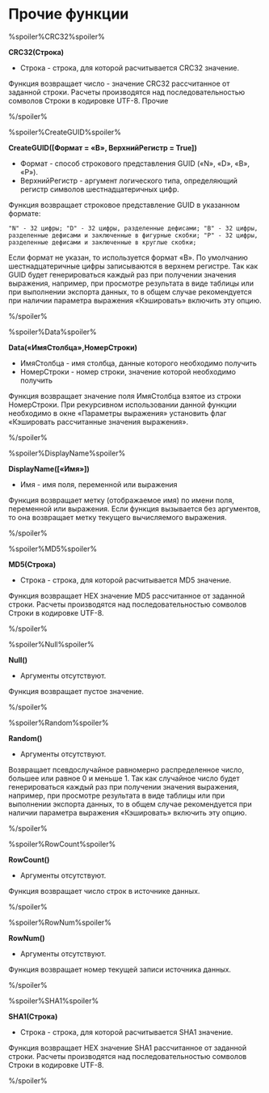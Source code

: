 # Прочие функции

%spoiler%CRC32%spoiler%

**CRC32(Строка)**

* Строка - строка, для которой расчитывается CRC32 значение.

 Функция возвращает число - значение CRC32 рассчитанное от заданной строки. Расчеты производятся над последовательностью сомволов Строки в кодировке UTF-8.
Прочие 

%/spoiler%

%spoiler%CreateGUID%spoiler%

**CreateGUID([Формат = «B», ВерхнийРегистр = True])**

* Формат - способ строкового представления GUID («N», «D», «B», «P»).
* ВерхнийРегистр - аргумент логического типа, определяющий регистр символов шестнадцатеричных цифр.

Функция возвращает строковое представление GUID в указанном формате:

```
"N" - 32 цифры; "D" - 32 цифры, разделенные дефисами; "B" - 32 цифры, разделенные дефисами и заключенные в фигурные скобки; "P" - 32 цифры, разделенные дефисами и заключенные в круглые скобки;
```

Если формат не указан, то используется формат «B». По умолчанию шестнадцатеричные цифры записываются в верхнем регистре. Так как GUID будет генерироваться каждый раз при получении значения выражения, например, при просмотре результата в виде таблицы или при выполнении экспорта данных, то в общем случае рекомендуется при наличии параметра выражения «Кэшировать» включить эту опцию. 

%/spoiler%

%spoiler%Data%spoiler%

**Data(«ИмяСтолбца»,НомерСтроки)**

* ИмяСтолбца - имя столбца, данные которого необходимо получить
* НомерСтроки - номер строки, значение которой необходимо получить

Функция возвращает значение поля ИмяСтолбца взятое из строки НомерСтроки. При рекурсивном использовании данной функции необходимо в окне «Параметры выражения» установить флаг «Кэшировать рассчитанные значения выражения».

%/spoiler%

%spoiler%DisplayName%spoiler%

**DisplayName([«Имя»])**

* Имя - имя поля, переменной или выражения

Функция возвращает метку (отображаемое имя) по имени поля, переменной или выражения. Если функция вызывается без аргументов, то она возвращает метку текущего вычисляемого выражения. 

%/spoiler%

%spoiler%MD5%spoiler%

**MD5(Строка)**

* Строка - строка, для которой расчитывается MD5 значение.

Функция возвращает HEX значение MD5 рассчитанное от заданной строки. Расчеты производятся над последовательностью сомволов Строки в кодировке UTF-8.

%/spoiler%

%spoiler%Null%spoiler%

**Null()**

* Аргументы отсутствуют.

Функция возвращает пустое значение. 

%/spoiler%

%spoiler%Random%spoiler%

**Random()**

* Аргументы отсутствуют.

Возвращает псевдослучайное равномерно распределенное число, большее или равное 0 и меньше 1. Так как случайное число будет генерироваться каждый раз при получении значения выражения, например, при просмотре результата в виде таблицы или при выполнении экспорта данных, то в общем случае рекомендуется при наличии параметра выражения «Кэшировать» включить эту опцию. 

%/spoiler%

%spoiler%RowCount%spoiler%

**RowCount()**

* Аргументы отсутствуют.

Функция возвращает число строк в источнике данных. 

%/spoiler%

%spoiler%RowNum%spoiler%

**RowNum()**

* Аргументы отсутствуют.

Функция возвращает номер текущей записи источника данных. 

%/spoiler%

%spoiler%SHA1%spoiler%

**SHA1(Строка)**

* Строка - строка, для которой расчитывается SHA1 значение.

Функция возвращает HEX значение SHA1 рассчитанное от заданной строки. Расчеты производятся над последовательностью сомволов Строки в кодировке UTF-8. 

%/spoiler%